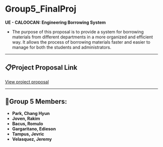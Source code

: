 # Group5_FinalProj

**UE - CALOOCAN: Engineering Borrowing System**
- The purpose of this proposal is to provide a system for borrowing materials from different departments in a more organized and efficient way. It allows the process of borrowing materials faster and easier to manage for both the students and administrators.

---

## 📋Project Proposal Link
[View project proposal](https://docs.google.com/document/d/1C1Fj5pqExZpKPn4mpm2bcv4sN5IOBOHy_f1UPy8jEzI/edit?usp=sharing)

---


## 👤Group 5 Members: 
- **Park, Chang Hyun**
- **Joven, Rakim**
- **Bacus, Romulo**
- **Gargaritano, Edieson**
- **Tampus, Jevric**
- **Velasquez, Jeremy**
